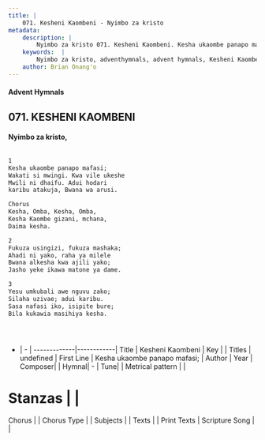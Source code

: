 ```yaml
---
title: |
    071. Kesheni Kaombeni - Nyimbo za kristo
metadata:
    description: |
        Nyimbo za kristo 071. Kesheni Kaombeni. Kesha ukaombe panapo mafasi;  Wakati si mwingi. Kwa vile ukeshe  Mwili ni dhaifu. Adui hodari  karibu atakuja, Bwana wa arusi.   Chorus Kesha, Omba, Kesha, Omba, Kesha Kaombe gizani, mchana, Daima kesha.   
    keywords:  |
        Nyimbo za kristo, adventhymnals, advent hymnals, Kesheni Kaombeni, Kesha ukaombe panapo mafasi; . 
    author: Brian Onang'o
---
```


#### Advent Hymnals
## 071. KESHENI KAOMBENI
####  Nyimbo za kristo,

```txt

1
Kesha ukaombe panapo mafasi; 
Wakati si mwingi. Kwa vile ukeshe 
Mwili ni dhaifu. Adui hodari 
karibu atakuja, Bwana wa arusi. 

Chorus
Kesha, Omba, Kesha, Omba,
Kesha Kaombe gizani, mchana,
Daima kesha. 

2
Fukuza usingizi, fukuza mashaka; 
Ahadi ni yako, raha ya milele 
Bwana alkesha kwa ajili yako;
Jasho yeke ikawa matone ya dame. 

3
Yesu umkubali awe nguvu zako; 
Silaha uzivae; adui karibu. 
Sasa nafasi iko, isipite bure; 
Bila kukawia masihiya kesha.





```

- |   -  |
-------------|------------|
Title | Kesheni Kaombeni |
Key |  |
Titles | undefined |
First Line | Kesha ukaombe panapo mafasi;  |
Author | 
Year | 
Composer| |
Hymnal|  - |
Tune|  |
Metrical pattern | |
# Stanzas |  |
Chorus |  |
Chorus Type |  |
Subjects | |
Texts |  |
Print Texts | 
Scripture Song |  |
    
